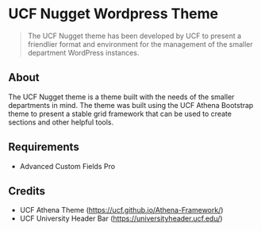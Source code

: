 # UCF Nugget Wordpress Theme

> The UCF Nugget theme has been developed by UCF to present a friendlier format and environment for the management of the smaller department WordPress instances.

## About

The UCF Nugget theme is a theme built with the needs of the smaller departments in mind. The theme was built using the UCF Athena Bootstrap theme to present a stable grid framework that can be used to create sections and other helpful tools.

## Requirements

- Advanced Custom Fields Pro

## Credits

- UCF Athena Theme (<a href="https://ucf.github.io/Athena-Framework/">https://ucf.github.io/Athena-Framework/</a>)
- UCF University Header Bar (<a href="https://universityheader.ucf.edu/">https://universityheader.ucf.edu/</a>)